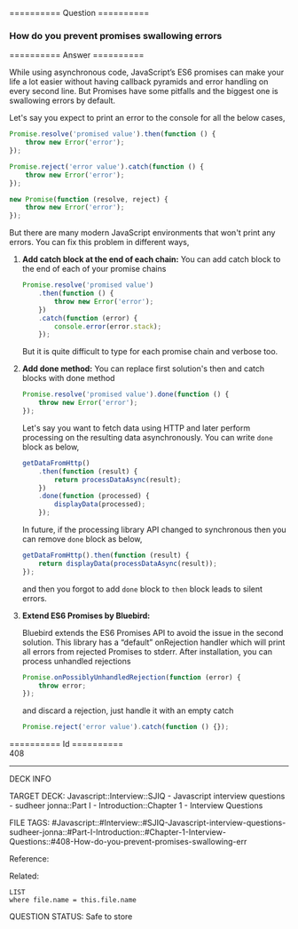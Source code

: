========== Question ==========  

### How do you prevent promises swallowing errors  

========== Answer ==========  

While using asynchronous code, JavaScript’s ES6 promises can make your life a lot easier without having callback pyramids and error handling on every second line. But Promises have some pitfalls and the biggest one is swallowing errors by default.

Let's say you expect to print an error to the console for all the below cases,

```javascript
Promise.resolve('promised value').then(function () {
    throw new Error('error');
});

Promise.reject('error value').catch(function () {
    throw new Error('error');
});

new Promise(function (resolve, reject) {
    throw new Error('error');
});
```

But there are many modern JavaScript environments that won't print any errors. You can fix this problem in different ways,

1. **Add catch block at the end of each chain:** You can add catch block to the end of each of your promise chains

    ```javascript
    Promise.resolve('promised value')
        .then(function () {
            throw new Error('error');
        })
        .catch(function (error) {
            console.error(error.stack);
        });
    ```

    But it is quite difficult to type for each promise chain and verbose too.

2. **Add done method:** You can replace first solution's then and catch blocks with done method

    ```javascript
    Promise.resolve('promised value').done(function () {
        throw new Error('error');
    });
    ```

    Let's say you want to fetch data using HTTP and later perform processing on the resulting data asynchronously. You can write `done` block as below,

    ```javascript
    getDataFromHttp()
        .then(function (result) {
            return processDataAsync(result);
        })
        .done(function (processed) {
            displayData(processed);
        });
    ```

    In future, if the processing library API changed to synchronous then you can remove `done` block as below,

    ```javascript
    getDataFromHttp().then(function (result) {
        return displayData(processDataAsync(result));
    });
    ```

    and then you forgot to add `done` block to `then` block leads to silent errors.

3. **Extend ES6 Promises by Bluebird:**

    Bluebird extends the ES6 Promises API to avoid the issue in the second solution. This library has a “default” onRejection handler which will print all errors from rejected Promises to stderr. After installation, you can process unhandled rejections

    ```javascript
    Promise.onPossiblyUnhandledRejection(function (error) {
        throw error;
    });
    ```

    and discard a rejection, just handle it with an empty catch

    ```javascript
    Promise.reject('error value').catch(function () {});
    ```

========== Id ==========  
408

---

DECK INFO

TARGET DECK: Javascript::Interview::SJIQ - Javascript interview questions - sudheer jonna::Part I - Introduction::Chapter 1 - Interview Questions

FILE TAGS: #Javascript::#Interview::#SJIQ-Javascript-interview-questions-sudheer-jonna::#Part-I-Introduction::#Chapter-1-Interview-Questions::#408-How-do-you-prevent-promises-swallowing-err

Reference:

Related:

```dataview
LIST
where file.name = this.file.name
```

QUESTION STATUS: Safe to store
